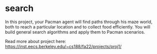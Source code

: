 # search

In this project, your Pacman agent will find paths through his maze world, both to reach a particular location and to collect food efficiently. You will build general search algorithms and apply them to Pacman scenarios.

Read more about project here: https://inst.eecs.berkeley.edu/~cs188/fa22/projects/proj1/
